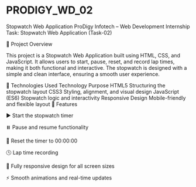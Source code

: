 # PRODIGY_WD_02
Stopwatch Web Application
ProDigy Infotech – Web Development Internship
Task: Stopwatch Web Application (Task-02)

📌 Project Overview

This project is a Stopwatch Web Application built using HTML, CSS, and JavaScript.
It allows users to start, pause, reset, and record lap times, making it both functional and interactive.
The stopwatch is designed with a simple and clean interface, ensuring a smooth user experience.

🧰 Technologies Used
Technology	Purpose
HTML5	Structuring the stopwatch layout
CSS3	Styling, alignment, and visual design
JavaScript (ES6)	Stopwatch logic and interactivity
Responsive Design	Mobile-friendly and flexible layout
🚀 Features

▶️ Start the stopwatch timer

⏸️ Pause and resume functionality

🔁 Reset the timer to 00:00:00

🕓 Lap time recording

📱 Fully responsive design for all screen sizes

⚡ Smooth animations and real-time updates
